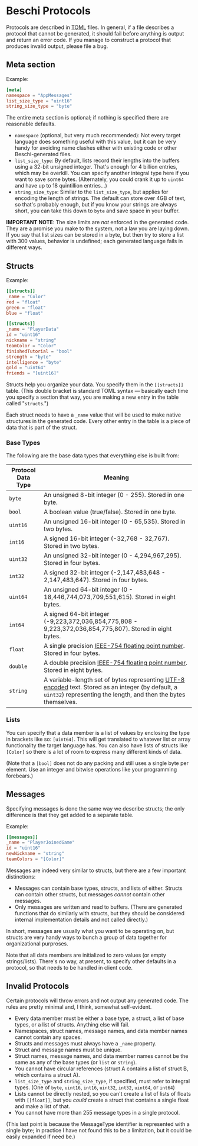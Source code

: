 # Beschi Protocols

Protocols are described in [TOML](https://toml.io) files. In general, if a file describes a protocol that cannot be generated, it should fail before anything is output and return an error code. If you manage to construct a protocol that produces invalid output, please file a bug. 


## Meta section

Example:
```toml
[meta]
namespace = "AppMessages"
list_size_type = "uint16"
string_size_type = "byte"
```

The entire meta section is optional; if nothing is specified there are reasonable defaults. 

* `namespace` (optional, but very much recommended): Not every target language does something useful with this value, but it can be very handy for avoiding name clashes either with existing code or other Beschi-generated files. 
* `list_size_type`: By default, lists record their lengths into the buffers using a 32-bit unsigned integer. That's enough for 4 billion entries, which may be overkill. You can specify another integral type here if you want to save some bytes. (Alternately, you could crank it up to `uint64` and have up to 18 quintillion entries...)
* `string_size_type`: Similar to the `list_size_type`, but applies for encoding the length of strings. The default can store over 4GB of text, so that's probably enough, but if you know your strings are always short, you can take this down to `byte` and save space in your buffer.

**IMPORTANT NOTE**: The size limits are *not* enforced in the generated code. They are a promise you make to the system, not a law you are laying down. If you say that list sizes can be stored in a byte, but then try to store a list with 300 values, behavior is undefined; each generated language fails in different ways. 


## Structs

Example:
```toml
[[structs]]
_name = "Color"
red = "float"
green = "float"
blue = "float"

[[structs]]
_name = "PlayerData"
id = "uint16"
nickname = "string"
teamColor = "Color"
finishedTutorial = "bool"
strength = "byte"
intelligence = "byte"
gold = "uint64"
friends = "[uint16]"
```

Structs help you organize your data. You specify them in the `[[structs]]` table. (This double bracket is standard TOML syntax — basically each time you specify a section that way, you are making a new entry in the table called "`structs`.")

Each struct needs to have a `_name` value that will be used to make native structures in the generated code. Every other entry in the table is a piece of data that is part of the struct. 


### Base Types

The following are the base data types that everything else is built from: 

| Protocol Data Type | Meaning |
|--------------------|---------|
| `byte`             | An unsigned 8-bit integer (0 - 255). Stored in one byte. |
| `bool`             | A boolean value (true/false). Stored in one byte. |
| `uint16`           | An unsigned 16-bit integer (0 - 65,535). Stored in two bytes. |
| `int16`            | A signed 16-bit integer (-32,768 - 32,767). Stored in two bytes. |
| `uint32`           | An unsigned 32-bit integer (0 - 4,294,967,295). Stored in four bytes. |
| `int32`            | A signed 32-bit integer (-2,147,483,648 - 2,147,483,647). Stored in four bytes. |
| `uint64`           | An unsigned 64-bit integer (0 - 18,446,744,073,709,551,615). Stored in eight bytes. |
| `int64`            | A signed 64-bit integer (-9,223,372,036,854,775,808 - 9,223,372,036,854,775,807). Stored in eight bytes. |
| `float`            | A single precision [IEEE-754 floating point number](https://en.wikipedia.org/wiki/IEEE_754). Stored in four bytes. |
| `double`           | A double precision [IEEE-754 floating point number](https://en.wikipedia.org/wiki/IEEE_754). Stored in eight bytes.
| `string`           | A variable-length set of bytes representing [UTF-8 encoded](https://en.wikipedia.org/wiki/UTF-8) text. Stored as an integer (by default, a `uint32`) representing the length, and then the bytes themselves. |


### Lists

You can specify that a data member is a list of values by enclosing the type in brackets like so: `[uint64]`. This will get translated to whatever list or array functionality the target language has. You can also have lists of structs like `[Color]` so there is a lot of room to express many different kinds of data. 

(Note that a `[bool]` does not do any packing and still uses a single byte per element. Use an integer and bitwise operations like your programming forebears.)


## Messages

Specifying messages is done the same way we describe structs; the only difference is that they get added to a separate table. 

Example:
```toml
[[messages]]
_name = "PlayerJoinedGame"
id = "uint16"
newNickname = "string"
teamColors = "[Color]"
```

Messages are indeed very similar to structs, but there are a few important distinctions: 
* Messages can contain base types, structs, and lists of either. Structs can contain other structs, but messages *cannot* contain other messages. 
* Only messages are written and read to buffers. (There are generated functions that do similarly with structs, but they should be considered internal implementation details and not called directly.)

In short, messages are usually what you want to be operating on, but structs are very handy ways to bunch a group of data together for organizational purproses.

Note that all data members are initialized to zero values (or empty strings/lists). There's no way, at present, to specify other defaults in a protocol, so that needs to be handled in client code. 


## Invalid Protocols

Certain protocols will throw errors and not output any generated code. The rules are pretty minimal and, I think, somewhat self-evident. 

* Every data member must be either a base type, a struct, a list of base types, or a list of structs. Anything else will fail. 
* Namespaces, struct names, message names, and data member names cannot contain any spaces.
* Structs and messages must always have a `_name` property.
* Struct and message names must be unique. 
* Struct names, message names, and data member names cannot be the same as any of the base types (or `list` or `string`). 
* You cannot have circular references (struct A contains a list of struct B, which contains a struct A).
* `list_size_type` and `string_size_type`, if specified, must refer to integral types. (One of `byte`, `uint16`, `int16`, `uint32`, `int32`, `uint64`, or `int64`)
* Lists cannot be directly nested, so you can't create a list of lists of floats with `[[float]]`, but you *could* create a struct that contains a single float and make a list of that. 
* You cannot have more than 255 message types in a single protocol. 

(This last point is because the MessageType identifier is represented with a single byte; in practice I have not found this to be a limitation, but it could be easily expanded if need be.)
